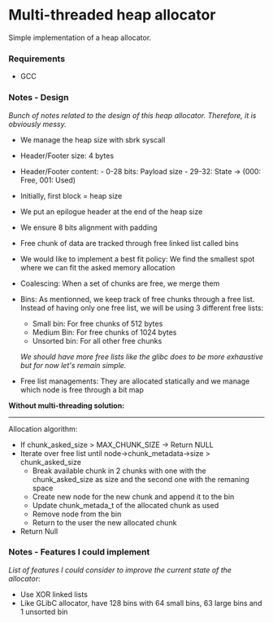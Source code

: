 # Multi-threaded heap allocator

Simple implementation of a heap allocator.

### Requirements
- GCC


### Notes - Design
*Bunch of notes related to the design of this heap allocator. Therefore, it is obviously messy.*

- We manage the heap size with sbrk syscall
- Header/Footer size: 4 bytes
- Header/Footer content: 
      - 0-28 bits: Payload size
      - 29-32: State -> (000: Free, 001: Used)
- Initially, first block = heap size
- We put an epilogue header at the end of the heap size 
- We ensure 8 bits alignment with padding
- Free chunk of data are tracked through free linked list called bins
- We would like to implement a best fit policy: We find the smallest spot where we can fit the asked memory allocation
- Coalescing: When a set of chunks are free, we merge them
- Bins: As mentionned, we keep track of free chunks through a free list. Instead of having only one free list, we will be using 3 different free lists:
    - Small bin: For free chunks of 512 bytes
    - Medium Bin: For free chunks of 1024 bytes
    - Unsorted bin: For all other free chunks
    
  *We should have more free lists like the glibc does to be more exhaustive but for now let's remain simple.*

- Free list managements: They are allocated statically and we manage which node is free through a bit map

**Without multi-threading solution:**


-------
Allocation algorithm:
- If chunk_asked_size > MAX_CHUNK_SIZE -> Return NULL
- Iterate over free list until node->chunk_metadata->size > chunk_asked_size
  - Break available chunk in 2 chunks with one with the chunk_asked_size as size and the second one with the remaning space
  - Create new node for the new chunk and append it to the bin
  - Update chunk_metada_t of the allocated chunk as used
  - Remove node from the bin
  - Return to the user the new allocated chunk 
- Return Null



### Notes - Features I could implement
*List of features I could consider to improve the current state of the allocator*:
- Use XOR linked lists
- Like GLibC allocator, have 128 bins with 64 small bins, 63 large bins and 1 unsorted bin